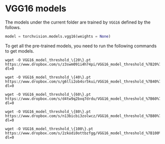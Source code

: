 # VGG16 models
The models under the current folder are trained by `VGG16` defined by the follows.

```python
model = torchvision.models.vgg16(weights = None)
```

To get all the pre-trained models, you need to run the following commands to get models.

```shell
wget -O VGG16_model_threshold_\{20\}.pt https://www.dropbox.com/s/z3swm091i4h74pi/VGG16_model_threshold_%7B20%7D.pt?dl=0
```

```shell
wget -O VGG16_model_threshold_\{40\}.pt https://www.dropbox.com/s/g6lli2ob4sr5kui/VGG16_model_threshold_%7B40%7D.pt?dl=0
```

```shell
wget -O VGG16_model_threshold_\{60\}.pt https://www.dropbox.com/s/d4tw9q2bxq7drdu/VGG16_model_threshold_%7B60%7D.pt?dl=0
```

```shell
wget -O VGG16_model_threshold_\{80\}.pt https://www.dropbox.com/s/n13bicbi3zolwcz/VGG16_model_threshold_%7B80%7D.pt?dl=0
```

```shell
wget -O VGG16_model_threshold_\{100\}.pt https://www.dropbox.com/s/2zkodi0ottbzfgg/VGG16_model_threshold_%7B100%7D.pt?dl=0
```
